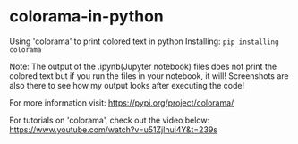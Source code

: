 # colorama-in-python
Using 'colorama' to print colored text in python
Installing: 
```pip installing colorama```

Note:
The output of the .ipynb(Jupyter notebook) files does not print the colored text but if you run the files in your notebook, it will!
Screenshots are also there to see how my output looks after executing the code!

For more information visit:
https://pypi.org/project/colorama/

For tutorials on 'colorama', check out the video below:
https://www.youtube.com/watch?v=u51Zjlnui4Y&t=239s
